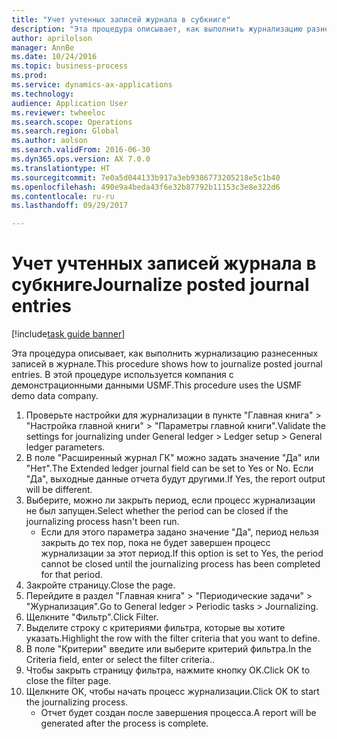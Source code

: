 ```yaml
--- 
title: "Учет учтенных записей журнала в субкниге"
description: "Эта процедура описывает, как выполнить журнализацию разнесенных записей в журнале."
author: aprilolson
manager: AnnBe
ms.date: 10/24/2016
ms.topic: business-process
ms.prod: 
ms.service: dynamics-ax-applications
ms.technology: 
audience: Application User
ms.reviewer: twheeloc
ms.search.scope: Operations
ms.search.region: Global
ms.author: aolson
ms.search.validFrom: 2016-06-30
ms.dyn365.ops.version: AX 7.0.0
ms.translationtype: HT
ms.sourcegitcommit: 7e0a5d044133b917a3eb9386773205218e5c1b40
ms.openlocfilehash: 490e9a4beda43f6e32b87792b11153c3e8e322d6
ms.contentlocale: ru-ru
ms.lasthandoff: 09/29/2017

---
```

# <a name="journalize-posted-journal-entries"></a><span data-ttu-id="0795a-103">Учет учтенных записей журнала в субкниге</span><span class="sxs-lookup"><span data-stu-id="0795a-103">Journalize posted journal entries</span></span>

[!include[task guide banner](../../includes/task-guide-banner.md)]

<span data-ttu-id="0795a-104">Эта процедура описывает, как выполнить журнализацию разнесенных записей в журнале.</span><span class="sxs-lookup"><span data-stu-id="0795a-104">This procedure shows how to journalize posted journal entries.</span></span> <span data-ttu-id="0795a-105">В этой процедуре используется компания с демонстрационными данными USMF.</span><span class="sxs-lookup"><span data-stu-id="0795a-105">This procedure uses the USMF demo data company.</span></span>

1. <span data-ttu-id="0795a-106">Проверьте настройки для журнализации в пункте "Главная книга" > "Настройка главной книги" > "Параметры главной книги".</span><span class="sxs-lookup"><span data-stu-id="0795a-106">Validate the settings for journalizing under General ledger > Ledger setup > General ledger parameters.</span></span>
2. <span data-ttu-id="0795a-107">В поле "Расширенный журнал ГК" можно задать значение "Да" или "Нет".</span><span class="sxs-lookup"><span data-stu-id="0795a-107">The Extended ledger journal field can be set to Yes or No.</span></span> <span data-ttu-id="0795a-108">Если "Да", выходные данные отчета будут другими.</span><span class="sxs-lookup"><span data-stu-id="0795a-108">If Yes, the report output will be different.</span></span>
3. <span data-ttu-id="0795a-109">Выберите, можно ли закрыть период, если процесс журнализации не был запущен.</span><span class="sxs-lookup"><span data-stu-id="0795a-109">Select whether the period can be closed if the journalizing process hasn't been run.</span></span>
    * <span data-ttu-id="0795a-110">Если для этого параметра задано значение "Да", период нельзя закрыть до тех пор, пока не будет завершен процесс журнализации за этот период.</span><span class="sxs-lookup"><span data-stu-id="0795a-110">If this option is set to Yes, the period cannot be closed until the journalizing process has been completed for that period.</span></span>  
4. <span data-ttu-id="0795a-111">Закройте страницу.</span><span class="sxs-lookup"><span data-stu-id="0795a-111">Close the page.</span></span>
5. <span data-ttu-id="0795a-112">Перейдите в раздел "Главная книга" > "Периодические задачи" > "Журнализация".</span><span class="sxs-lookup"><span data-stu-id="0795a-112">Go to General ledger > Periodic tasks > Journalizing.</span></span>
6. <span data-ttu-id="0795a-113">Щелкните "Фильтр".</span><span class="sxs-lookup"><span data-stu-id="0795a-113">Click Filter.</span></span>
7. <span data-ttu-id="0795a-114">Выделите строку с критериями фильтра, которые вы хотите указать.</span><span class="sxs-lookup"><span data-stu-id="0795a-114">Highlight the row with the filter criteria that you want to define.</span></span>
8. <span data-ttu-id="0795a-115">В поле "Критерии" введите или выберите критерий фильтра.</span><span class="sxs-lookup"><span data-stu-id="0795a-115">In the Criteria field, enter or select the filter criteria..</span></span>
9. <span data-ttu-id="0795a-116">Чтобы закрыть страницу фильтра, нажмите кнопку OK.</span><span class="sxs-lookup"><span data-stu-id="0795a-116">Click OK to close the filter page.</span></span>
10. <span data-ttu-id="0795a-117">Щелкните ОК, чтобы начать процесс журнализации.</span><span class="sxs-lookup"><span data-stu-id="0795a-117">Click OK to start the journalizing process.</span></span>
    * <span data-ttu-id="0795a-118">Отчет будет создан после завершения процесса.</span><span class="sxs-lookup"><span data-stu-id="0795a-118">A report will be generated after the process is complete.</span></span>  


